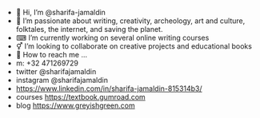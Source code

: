 - 👋 Hi, I’m @sharifa-jamaldin
- 💚 I’m passionate about writing, creativity, archeology, art and culture, folktales, the internet, and saving the planet.
- ⌨ I’m currently working on several online writing courses
- ⚥ I’m looking to collaborate on creative projects and educational books
- 📱 How to reach me ...
- m: +32 471269729
- twitter @sharifajamaldin
- instagram @sharifajamaldin
- https://www.linkedin.com/in/sharifa-jamaldin-815314b3/​
- courses https://textbook.gumroad.com
- blog https://www.greyishgreen.com

<!---
sharifa-jamaldin/sharifa-jamaldin is a ✨ special ✨ repository because its `README.md` (this file) appears on your GitHub profile.
You can click the Preview link to take a look at your changes.
--->
